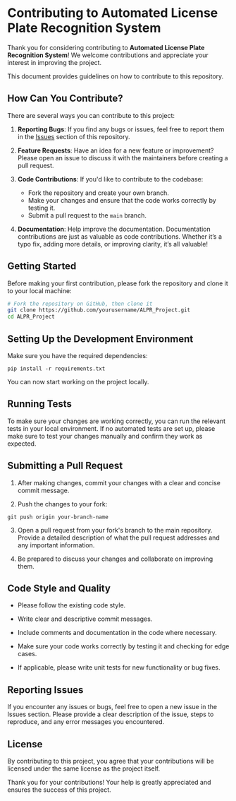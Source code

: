# Contributing to **Automated License Plate Recognition System**

Thank you for considering contributing to **Automated License Plate Recognition System**! We welcome contributions and appreciate your interest in improving the project.

This document provides guidelines on how to contribute to this repository.

## How Can You Contribute?

There are several ways you can contribute to this project:

1. **Reporting Bugs**: If you find any bugs or issues, feel free to report them in the [Issues](https://github.com/yourusername/ALPR_Project/issues) section of this repository.
   
2. **Feature Requests**: Have an idea for a new feature or improvement? Please open an issue to discuss it with the maintainers before creating a pull request.

3. **Code Contributions**: If you'd like to contribute to the codebase:
   - Fork the repository and create your own branch.
   - Make your changes and ensure that the code works correctly by testing it.
   - Submit a pull request to the `main` branch.

4. **Documentation**: Help improve the documentation. Documentation contributions are just as valuable as code contributions. Whether it’s a typo fix, adding more details, or improving clarity, it’s all valuable!

## Getting Started

Before making your first contribution, please fork the repository and clone it to your local machine:

```bash
# Fork the repository on GitHub, then clone it
git clone https://github.com/yourusername/ALPR_Project.git
cd ALPR_Project 
```
## Setting Up the Development Environment
Make sure you have the required dependencies:
```
pip install -r requirements.txt
```

You can now start working on the project locally.

## Running Tests
To make sure your changes are working correctly, you can run the relevant tests in your local environment. If no automated tests are set up, please make sure to test your changes manually and confirm they work as expected.

## Submitting a Pull Request
1. After making changes, commit your changes with a clear and concise commit message.

2. Push the changes to your fork:
```
git push origin your-branch-name
```
3. Open a pull request from your fork's branch to the main repository. Provide a detailed description of what the pull request addresses and any important information.

4. Be prepared to discuss your changes and collaborate on improving them.

## Code Style and Quality
* Please follow the existing code style.

* Write clear and descriptive commit messages.

* Include comments and documentation in the code where necessary.

* Make sure your code works correctly by testing it and checking for edge cases.

* If applicable, please write unit tests for new functionality or bug fixes.

## Reporting Issues
If you encounter any issues or bugs, feel free to open a new issue in the Issues section. Please provide a clear description of the issue, steps to reproduce, and any error messages you encountered.

## License
By contributing to this project, you agree that your contributions will be licensed under the same license as the project itself.

Thank you for your contributions! Your help is greatly appreciated and ensures the success of this project.
